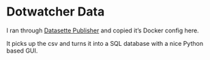 # Dotwatcher Data

I ran through [Datasette Publisher](https://publish.datasettes.com/) and copied it’s Docker config here.

It picks up the csv and turns it into a SQL database with a nice Python based GUI.

